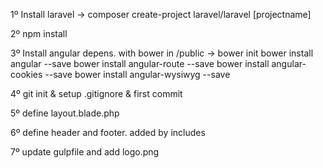 1º Install laravel -> composer create-project laravel/laravel [projectname]

2º npm install

3º Install angular depens. with bower in /public  ->
    bower init
    bower install angular --save
    bower install angular-route --save
    bower install angular-cookies --save
    bower install angular-wysiwyg --save

4º git init & setup .gitignore & first commit

5º define layout.blade.php

6º define header and footer. added by includes

7º update gulpfile and add logo.png
